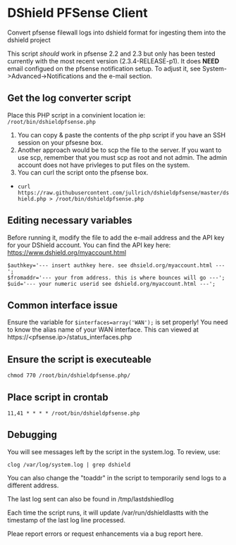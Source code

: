# DShield PFSense Client
Convert pfsense filewall logs into dshield format for ingesting them into the dshield project

This script *should* work in pfsense 2.2 and 2.3 but only has been tested currently with the most recent version (2.3.4-RELEASE-p1). It does **NEED** email configued on the pfsense notification setup. To adjust it, see System->Advanced->Notifications and the e-mail section.

## Get the log converter script
Place this PHP script in a convinient location ie: `/root/bin/dshieldpfsense.php`

1. You can copy & paste the contents of the php script if you have an SSH session on your pfsesne box.
2. Another approach would be to scp the file to the server. If you want to use scp, remember that you must scp as root and not admin.      The admin account does not have privleges to put files on the system.
3. You can curl the script onto the pfsense box.
  - ```curl https://raw.githubusercontent.com/jullrich/dshieldpfsense/master/dshield.php > /root/bin/dshieldpfsense.php```

## Editing necessary variables
Before running it, modify the file to add the e-mail address and the API key for your DShield account. You can find the API key here: https://www.dshield.org/myaccount.html

```
$authkey='--- insert authkey here. see dhsield.org/myaccount.html ---';
$fromaddr='--- your from address. this is where bounces will go ---';
$uid='--- your numeric userid see dshield.org/myaccount.html ---';
```

## Common interface issue
Ensure the variable for ```$interfaces=array('WAN');``` is set properly!
You need to know the alias name of your WAN interface. This can viewed at https://<pfsense.ip>/status_interfaces.php

## Ensure the script is executeable
```
chmod 770 /root/bin/dshieldpfsense.php/
```
## Place script in crontab
```
11,41 * * * * /root/bin/dshieldpfsense.php
```

## Debugging
You will see messages left by the script in the system.log. To review, use:

```
clog /var/log/system.log | grep dshield
```

You can also change the "toaddr" in the script to temporarily send logs to a different address.

The last log sent can also be found in /tmp/lastdshiedllog

Each time the script runs, it will update /var/run/dshieldlastts with the timestamp of the last log line processed.

Pleae report errors or request enhancements via a bug report here.


